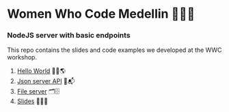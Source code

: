 # Women Who Code Medellin 👩🏻‍💻

### NodeJS server with basic endpoints
This repo contains the slides and code examples we developed at the WWC workshop.

1. [Hello World]('./hello-world.js) 👋🏼🌎
2. [Json server API]('./http-json-server.js) 📮📬
3. [File server]('./http-file-server.js) 🗂🗄
4. [Slides]('./May-WWC-AnyRuiz.pdf') 👩🏻‍🏫


